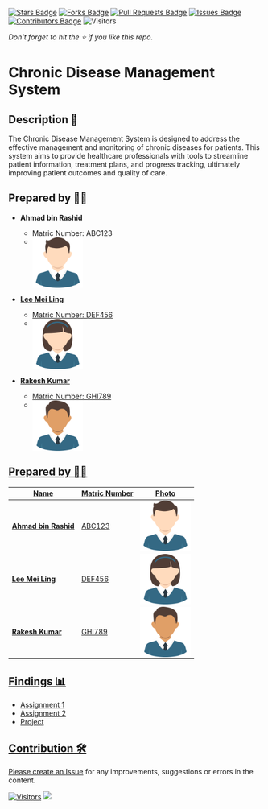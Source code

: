 [![Stars Badge](https://img.shields.io/github/stars/jjn7702/SECJ2013-DSA)](https://github.com/jjn7702/SECJ2013-DSA/Submission/Sample/stargazers)
[![Forks Badge](https://img.shields.io/github/forks/jjn7702/SECJ2013-DSA)](https://github.com/jjn7702/SECJ2013-DSA/Submission/Sample/network/members)
[![Pull Requests Badge](https://img.shields.io/github/issues-pr/jjn7702/SECJ2013-DSA)](https://github.com/jjn7702/SECJ2013-DSA/Submission/Sample/pulls)
[![Issues Badge](https://img.shields.io/github/issues/jjn7702/SECJ2013-DSA)](https://github.com/jjn7702/SECJ2013-DSA/Submission/Sample/issues)
[![Contributors Badge](https://img.shields.io/github/contributors/jjn7702/SECJ2013-DSA?color=2b9348)](https://github.com/jjn7702/SECJ2013-DSA/Submission/Sample/graphs/contributors)
![Visitors](https://api.visitorbadge.io/api/visitors?path=https%3A%2F%2Fgithub.com%2Fjjn7702%2FSECJ2013-DSA%2FSubmission%2FSample&labelColor=%23d9e3f0&countColor=%23697689&style=flat)

_Don't forget to hit the :star: if you like this repo._

# Chronic Disease Management System

## Description 📝

The Chronic Disease Management System is designed to address the effective management and monitoring of chronic diseases for patients. This system aims to provide healthcare professionals with tools to streamline patient information, treatment plans, and progress tracking, ultimately improving patient outcomes and quality of care.

## Prepared by 🧑‍💻

- **Ahmad bin Rashid**
   - Matric Number: ABC123
   - <a href="https://www.freepik.com/icon/graduated_4537051" title="Icon by Trazobanana"><img src="./Images/boy_4537038.png" width=100px, height=100px, align="top">

- **Lee Mei Ling**
   - Matric Number: DEF456
   - <a href="https://www.freepik.com/icon/graduated_4537051" title="Icon by Trazobanana"><img src="./Images/girl_4537097.png" width=100px, height=100px, align="top">

- **Rakesh Kumar**
   - Matric Number: GHI789
   - <a href="https://www.freepik.com/icon/graduated_4537051" title="Icon by Trazobanana"><img src="./Images/boy_4537022.png" width=100px, height=100px, align="top">

## Prepared by 🧑‍💻

| Name             | Matric Number | Photo                                                         |
| ---------------- | ------------- | ------------------------------------------------------------ |
| **Ahmad bin Rashid**   | ABC123        | <a href="https://www.freepik.com/icon/graduated_4537051" title="Icon by Trazobanana"><img src="./Images/boy_4537038.png" width=100px, height=100px, align="top">     |
| **Lee Mei Ling**       | DEF456        | <a href="https://www.freepik.com/icon/graduated_4537051" title="Icon by Trazobanana"><img src="./Images/girl_4537097.png" width=100px, height=100px, align="top">         |
| **Rakesh Kumar**       | GHI789        | <a href="https://www.freepik.com/icon/graduated_4537051" title="Icon by Trazobanana"><img src="./Images/boy_4537022.png" width=100px, height=100px, align="top">         |


## Findings 📊

- Assignment 1
- Assignment 2
- Project

## Contribution 🛠️
Please create an [Issue](https://github.com/jjn7702/SECJ2013-DSA/Submission/Sample/issues) for any improvements, suggestions or errors in the content.

[![Visitors](https://api.visitorbadge.io/api/visitors?path=https%3A%2F%2Fgithub.com%2Fjjn7702&labelColor=%23697689&countColor=%23555555&style=plastic)](https://visitorbadge.io/status?path=https%3A%2F%2Fgithub.com%2Fjjn7702)
![](https://hit.yhype.me/github/profile?user_id=81284918)
